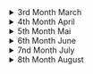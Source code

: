 <details><summary>3rd Month March</summary> 

##### 2022-03-03 
<details><summary>[[https://en.wikipedia.org/wiki/Cnidaria]] </summary>
---------------------------------------------------------------------------------------  
I had to think about how humans destroy coral reafs and how it must have felt to find out that corals and anomones are more closely related to humans than to plants... Then I had to think about how in the greek mythology the old goods were killed by the new goods and how this is somehow happening now with the new gods being humans and the old one corals, megafauna (see [[https://en.wikipedia.org/wiki/Megafauna#Megafaunal_mass_extinctions] and biodiversity in general. Then I thought about how we killed other old gods being other species of homo and how we might be killed by a new species (of homo?) the roboters. Then I thought a plot were the robots end up exterminating (human) life and who would kill them or what they would bring forth. Maybe organic life again just out of intrest which could then again evolve (faster?) create something human like and again kill their gods :) #scifi #nature #story
</details>
</details>
<details><summary>4th Month April</summary>

##### 2022-04-03
<details><summary>[[https://en.wikipedia.org/wiki/Psychological_drama]] </summary>
---------------------------------------------------------------------------------------  
Because of harsher Netflix rules I did some research on neon genesis evangelion. I wanted to know the names and reihenfolge of the sequel films, so I went to the wikipedia page. What stroke me the most about the anime is the psychological depth and focus. When I saw that this seems to be an entire genre, I rejoiced, because apart of sci-fi I'm not that into a lot a genres except maybe comedy. This wiki article, thus, represents a very good starting resource for new films. 
</details>

<details><summary> [Die Natur und Wir - Eine Kunstgeschichte (1/3)](https://www.youtube.com/watch?v=Pl8jkfrjAFU)</summary>
---------------------------------------------------------------------------------------  
Diese Dokumentation geht auf die Entwicklung des Menschen und vor allem auf die Entwicklung des Verhältnisses von Mensch und Natur aufgrund von Kunst ein. (Was für ein schrecklich verschachtelter Satz) Sie beginnt mit den ersten Höhlenmalerein und dem Animismus. "[Wortlautzitat] Wenn man sich als Teil der Natur sieht und man eine Seele hat, dann is der Gedankensprung nicht weit, dass Wind, Stein, Berg, Tier, Fluss auch eine Seele besitzten." Dies bildet vermutlich die Grundlage des Animismus, der überall auf der Welt verbreitet war. Es ist zu bemerken, dass in frühen Höhlenmalereien, keine Menschen abgebildet waren, sondern Tiere detailreich abgebildet waren. Einerseits mussten Tiere genau beobachtet werden um ihre Gewohnheiten zu kennen und von ihnen Leben zu können. Andererseits deutet das auch auf eine Verehrung der Tiere hin. Diese Kunst schaffend unterschieden sich unsere Vorfahren bereits erheblich von den übrigen Tieren. 
Einschneidend war die [neolithic revolution](https://en.wikipedia.org/wiki/Neolithic_Revolution), denn sie erlaubte es 
- dass Menschen nicht mit ihrem Jagdziel (Wild) umherziehen mussten/konnten
- dass 100% der Menschen bestimmter sozialer Schichten sich nicht mit Essensbeschaffung beschäftigen mussten 
- dass mehrere Menschen an einem Ort/Siedlung/Städten zusammen leben konnten. 
Seit der Neothelitschen Revolution gibt es zwei Ideenverschiebunge. Einerseits kann einem die Natur (als Werkzeug) zu Nutze gemacht werden, andererseits wird "das Land" in menschen geschaffen anthropocentrische Orte (Stadt), Essen bringendes Land (Felder) und Wildnis unterteilt. Drei Kunstwerke wurden dazu hervorgehoben: Die Maya Städte in Guatemala, die aufgrund der kultivierung von Mais möglich wurden, die ägyptischen Malereien, die Menschen zeigen, die mit Hilfe von Kühen den Acker Pflügen und die [Assyrische Löwenjagd](https://en.wikipedia.org/wiki/Lion_Hunt_of_Ashurbanipal), die ganz klar die Abgrenzung von Menschen und der übrigen Natur abgrenzt und als Mal der die Natur übertreffenden Menschen gelten soll. 

Als nächstes Beispiel wurden Hinduismus und Griechischer Polytheismus genannt, die für jede Naturerscheinung verschiedene Gottheiten hatten. Beim Hinduismus wurden Gottheiten oft als übermenschlich (Tierköpfe oder vielfache Armpaare) dargestellt (als Zeichen, dass sie von dem Menschen nicht gut begriffen werden können). Die Griechen hingegen stellten ihre Götter (so gut wie) immer in menschlicher Gestalt dar. Dies bezeugt, dass der Mensch weiter in den Mittelpunkt gerückt ist. Ein anderer Unterschied ist zum Hinduismus ist, dass and er Spitze des Pantheons der "Göttervater" Zeus sitzt, der als Himmelsgott Blitz und Donner mitverkörpert. 

Als nächstes wird aufs Christentum eingegangen, das wie das Judentum nur mehr einen Gott anhimmelt. In der Bibel heißt es in [Genesis 1.9:18?](https://www.bible.com/bible/51/GEN.9.DELUT) "[Wortlautzitat] Seid fruchtbar und vermehrt euch. Die Fische in allen Meere sowie die Tiere auf allen Kontinenten sollen euch Untertan seien.", was viel über das Verhältnis von Mensch zur (restlichen) Natur aussagt. 

Im China ab dem 7.Jahrhundert (Tang Dynastie) war eine fr"uhe Form des Tourismus' verbreitet:raus aus der Statd ins Umland. Einge der Gelehrten waren auch Mahler und malten die Landschaften, wobei sie den Fokus nicht auf die Menschen setzen und wenn diese vorkamen kaum sichtbar waren neben den riesigen Formationen aus Bergen und Seen. 

Im nahen Osten entstand derweilen eine neue Religion, der Islam. Es wird behauptet, dass im Korran steht, dass die Natur erforscht werden soll. Dadurch w"urde man "Gottes Hand" am nähesten kommen. Dadurch entstand viel Wissen auf den Gebieten der Astronomie, Mathematik und [Naturforschung](https://en.wikipedia.org/wiki/Ustad_Mansur#/media/File:Ustad_Mansur_Chameleon.jpg)
</details>

<details><summary>[ABI compatibility of OpenBSD](https://arccompute.com/blog/why-computers-suck-and-how-openbsd-makes-them-marginally-better/)</summary>
---------------------------------------------------------------------------------------  
Interesting article about Windows, Linux, MacOS X and OpenBSD. It is estimated that every 10k lines there is bug in the linux kerner. The Linux kernel and the "Windows kernel" consist of 100M and 500M lines, respectively. This is mainly because of backwards compatiblity due to different reasons. MacOS and OpenBSD on the otherside are not pressured into being backwards compatible and can therefore deprecate old features, introduce new features at their will and therefore have a much cleaner code base. OpenBSD even aims to have a threshold of number of lines which can be in ring 0 (highest security level?). 

Further BSD resources: [french IT ](https://www.bsdjobs.com/), [runBSD](https://web.archive.org/web/20190331141138/https://runbsd.info/), [Free vs Open](https://www.unixmen.com/freebsd-vs-openbsd/), [Free vs Open but short](https://unixsheikh.com/articles/choosing-between-openbsd-and-freebsd.html) and [reddit](https://www.reddit.com/r/freebsd/comments/khdluc/freebsd_vs_openbsd/)
After browsing these articles, I'm rather inclined to try OpenBSD as main operating system, but I still have to read some docs :)
</details>

##### 2022-04-6
<details><summary>[The Web Sucks](https://suckless.org/sucks/web/)</summary>
---------------------------------------------------------------------------------------  
from [sucks](https://suckless.org/sucks/) to [motherfuckingwebsite](http://motherfuckingwebsite.com/) to [bettermotherfuckingwebsite](http://bettermotherfuckingwebsite.com/) to [bestmotherfucking](http://bestmotherfucking.website/) and on the way visiting [txti](http://txti.es/) and [contrastrebillion](https://contrastrebellion.com/) for nice website inspirations. Will be included to [MiMDoBloP](https://github.com/pur80/mimdoblop).
</details>

##### 2022-04-07
<details><summary>"[I]t is not easy to say something new" - Michel Foucault, the archeology of knowledge (2002)</summary> 
---------------------------------------------------------------------------------------  
[Disciplining archaeology; the invention of South African prehistory, 1923-1953](https://journals.co.za/doi/pdf/10.10520/AJA02590190_696)
</details>

##### 2022-04-13
<details><summary>An Introduction to OpenBSD</summary> 
---------------------------------------------------------------------------------------  
[Video](https://yewtu.be/watch?v=EkDVKthufAM)
[Blog Post with Slides](https://blog.lambda.cx/posts/openbsd-introduction-talk/)
</details>

##### 2022-04-18
<details><summary>[Is Race Real?](https://www.sapiens.org/biology/is-race-real/)</summary>
---------------------------------------------------------------------------------------  
This article presented very interesting to me because I myself was indoctrinated by the 
old belief of genetic races, but it disproved many misconceptions which I had. 
- race is real but it's not genetic
- 0.88 out of 10,000 letters vary from human to human 
- variation of Eurasian single nucleotide mutation (SNM) is a subset of African SNM
- that means two African genome will differ more than one of those and a Eurasian(!)
- genetic difference is a function of geographic location and separation
- sickle cells are common in malaria plagued location (west-central-afrique, mediterranean, india...)
- one can't deduce race from bones or skulls 
</details>

<details><summary>[NixOS vs OpenBSD](https://dataswamp.org/~solene/2022-04-18-openbsd-vs-nixos.html)</summary>
---------------------------------------------------------------------------------------  
NixOS seems interesting and I should try it in a VM
</details>

<details><summary>[How to write better](https://news.ycombinator.com/item?id=31060362)</summary>
---------------------------------------------------------------------------------------  
1. One of the best ways to improve your writing is to learn how to cut out words that are not necessary  
2. Stuffy writing is bad writing! It lowers the power of your brain and mine!  
3. What words should you never use in writing? Words whose exact meanings you don’t know! Never use a word unless you know EXACTLY what it means  
4. If your writing is nonsense, maybe your thoughts are nonsense too!  
5. To keep things clear and readable: Put the main point of each paragraph in its first sentence  
6. Pretend you’re writing a textbook! That’s how I ended up writing so many books...Organizing knowledge Learning is a lot like writing a book  
7. I often write the introduction last, after I know what it will introduce!  
8. Never draw the reader’s eye to anything that is not the main point  
</details>

<details><summary>[Kwame Asare (Jacob Sam)](http://african-research.com/research/music/legends-of-ghanaian-highlife-music-kwame-asare-jacob-sam-1903-1950s/)</summary>
---------------------------------------------------------------------------------------  
Came accross this video [Palm-Wine Music (Jacob Sam Trio 1928)](https://yewtu.be/watch?v=IKRMNlCHhu4), from Richy Pitch - Ye fre mi richy pitch ep, from willhaben: 
Kwame Asare (Jacob Sam) was born in 1903 in Cape Coast. The first highlife guitarist was taught the guitar by a Kru Liberian seaman. His famous guitar style came from the two finger technique of playing the [sep[e]rewa](https://en.wikipedia.org/wiki/Seperewa), a traditional harp-lute. Asare was trained as a goldsmith and he moved to Kumasi where he formed the Kumasi Trio. Kwame Asare recorded the first Ghanaian highlife music known as “Yaa Amponsah”, now considered a guitar-band highlife classic, on the Zonophone Label in London in 1928 on their EZ series. Later he recorded for His Master’s Voice on their JZ series under the name of “Kwamin”. The 1928 recordings were in the Fante language. Kwame Asare died in the 1950s. Source: J. Collins, 1994, p.7-9;
</details>

<details><summary>[Palm wine Music](https://yewtu.be/watch?v=VW1wOA_9o4s) interview</summary>
---------------------------------------------------------------------------------------  
Who are your biggest inspirations?
- Palm wine music (PWM) was before highlife (emerged late 19th -early 20th century)
- Kumasi Trio 1928 first palm wine (PW) and recording in London
- Kumasi Trio: Jacob Sam (Kwame Asare), Kwa Kanta, Ma(rko) Bane b
- Kwah Mensa (nephew to Sam) also started his PW band 
- Kwabena Nyama and his PW band 
- [agya koo nimo](http://koonimo.org/koonimo.php?section=about) and [this article](https://www.modernghana.com/entertainment/21629/dr-agya-koo-nimothe-hero-this-generation-must-know.html)
- Agya Koo Nimo was the only person sustaining PWM at a certain time
- [Osei Korankye](https://oseikorankye.bandcamp.com/) contributed immensely to the sustainance of PWM
- Osei Korankye plays the seperewa 
</details>

<details><summary>Interview with Ghana's best Drummer</summary>
---------------------------------------------------------------------------------------  
https://yewtu.be/watch?v=Md09NyAmC8k
- talent is 10%, 90% is your attitude (towards the work)
- melody makes you come to a song, lyrics makes you stay
- what makes people get close to your song is the melody
- what will keep them listen to the song is the lyrics
</details>

##### 2022-04-25
<details><summary>The Greatest Lie ever told about Africans</summary>
---------------------------------------------------------------------------------------  
After watching [this video](https://www.yewtu.be/watch?v=Hs5yXgus0VQ) I wanted to find a 
written version of this very informative article. And I found it at 
[africanspeaks4aafrica](https://www.africaspeaks4africa.net/the-greatest-lie-ever-told-about-africans/)
, but it was only the transcript of first dozens seconds. But Continue reading [at webarchive](https://web.archive.org/web/20210418202445/https://www.weloveafrica.net/the-greatest-lie-ever-told-about-africans/)
</details>

##### 2022-04-27
<details><summary>[The Tao of Backup](http://taobackup.com/)</summary>
---------------------------------------------------------------------------------------  
</details>

<details><summary>African Renaissance</summary>
---------------------------------------------------------------------------------------  
https://www.blackpast.org/african-american-history/1997-idea-african-renaissance-myth-or-reality/
In one of [HomeTeam History](https://yewtu.be/channel/UC12lU5ymIvSpgl8KntDQUQA)'s videos he mentioned the african renaissance.
So, I wanted to look for a definition. [This article](https://www.blackpast.org/african-american-history/1997-idea-african-renaissance-myth-or-reality/) was what I found. But that made me understand, that I was rather looking for the African Classic.
</details>

</details>

<details><summary>5th Month Mai </summary>
=======================================================================================  

##### 2022-05-01
<details><summary>[SEO Optimization](https://stevepenny.com/seo-website-redesign/)</summary>
---------------------------------------------------------------------------------------  
</details>

##### 2022-05-06
<details><summary>Central African Republic Adopts Bitcoin</summary>
---------------------------------------------------------------------------------------  
[CAR adopts Bitcoin](https://afrolegends.com/2022/04/29/central-african-republic-car-adopts-bitcoin-as-a-national-currency/)
Second nation after El Salvador. Let's see how this will develop after [EU making it harder to buy anonymously](https://bitcoin-2go.de/wallet-verbot-eu-tfr-zustimmung/)
</details>

##### 2022-05-12
<details><summary>Talented Tenth - Du Bois</summary>
---------------------------------------------------------------------------------------  
[wiki:Talented Tenth](https://en.wikipedia.org/wiki/The_Talented_Tenth)
when closing tabs: "college educated African Americans should set their personal interests aside and use their education to better their communities."
[classical education](https://en.wikipedia.org/wiki/Classical_education_movement) vs. [industrial education](https://en.wikipedia.org/wiki/Industrial_education). 
"However, it was viewed as a step in the wrong direction, a threat of reverting to the old ways of thinking, and continued to promote elitism."[source](https://doi.org/10.2478/abcsj-2013-0002)
Actual citate from Du Bois Taented Tenth: "The Negro *race*, like all races, is going to be saved by its exceptional *men*." 
"The potential Talented Tenth of today is a 'me generation,' not the 'we generation' of the past." [source](https://digitalcommons.northgeorgia.edu/papersandpubs/vol2/iss1/9)
</details>

<details><summary>[Akɔm keseɛ](https://yewtu.be/channel/UCrZTTa_VqLKCq5-SYi5_PZw)</summary>
---------------------------------------------------------------------------------------  
</details>

##### 2022-05-13
<details><summary>**Chez Moi** de *Casey*</summary>
---------------------------------------------------------------------------------------  
"*Connais-tu Frantz Fanon, Aimé Césaire
Eugène Mona et Ti Emile ?*"
Aimé Césaire cocreated the "negritude" movement. In his [Discourse sur le colonialism](https://en.wikipedia.org/wiki/Discourse_on_Colonialism) (his response to **The Tempest**) he writes about coloniasim from the colonized view. 
"*it is ironic that colonizers hoped to rid the countries they colonized of “savages” but in reality, by killing, raping, and destroying the land in which those “savages” lived on, they were themselves savages.*"
"*Hitler differed in the eyes of the Europeans because he "applied to Europe colonialist procedures which until then had been reserved exclusively for the Arabs of Algeria, the 'coolies' of India and the 'niggers' of Africa", meaning that, by persecuting white Europeans, Hitler produced violence most commonly reserved for non-white populations.*"
</details>

##### 2022-05-14
<details><summary>Nature: is decolonization losing all meaning?</summary>
---------------------------------------------------------------------------------------  
https://www.nature.com/articles/d41586-022-01149-5
what does decolonization mean? 
"*We read books. I Write what I Like by Steve Biko. Books by Toni Morrison, and Malcolm X, and Audre Lorde.*" - Paballo Chauke
"*It means we have to tackle the history and the politics behind science, that we usually use science as “Trust the science, science is better than religion. Science is pure science is good knowledge.”
But if you really go back who finds, science who were the scientists in the past, who came up with eugenics, who, literally science has been used to kill and destroy the world. And I think, until we get to a point of admitting that we'll never decolonize science globally or in Africa, as well.*" - PC

"*There's local knowledge systems, there's different ways of learning and of teaching that don't include formal ways, or standard ways of doing.*" - PC
</details>

<details><summary>Sibeth Ndiaye Emmanuel Macron</summary>
---------------------------------------------------------------------------------------  
https://www.nytimes.com/2019/10/02/style/sibeth-ndiaye-emmanuel-macron-france.html
absurdities from the life of strong black woman
</details>

<details><summary>Black Women and Colonial Fantasies in Nineteenth-Century France</summary>
---------------------------------------------------------------------------------------  
https://www.aaihs.org/black-women-and-colonial-fantasies-in-nineteenth-century-france/
anhand von three black women 
</details>

##### 2022-05-16
<details><summary>[Frantz Fanon](https://en.wikipedia.org/wiki/Frantz_Fanon)</summary>
---------------------------------------------------------------------------------------  
"There comes a time when silence becomes dishonesty."
"mastery of language [of the white/colonizer] for the sake of recognition as white reflects a dependency that subordinates the black's humanity" - Black Skin, White Masks
"A Negro behaves differently with a white man than with another Negro. That this self-division is a direct result of colonialist subjugation is beyond question."
A main theme is decolonialisation. This shocking [graphic](https://en.wikipedia.org/wiki/File:African_nations_order_of_independence_1950-1993.gif) lead to a whole world graphic with still colonized parts of the word would be cool. 
**He** was "dialectical opponent of nonviolence" and in **Les damnés de la terre** he "defends the right of a colonized people to use violence to gain independence." which is in stark contrast to Ghandi, who inspired the indian independence which inspired ghanian soldiers fighting for GB. "How can you fight for freedo if you yourself are not free?" - Indian to Ghanaian soldiers ~1950 (source?)
"A third example is the idea that the natives (African Americans) should be constructing new social systems rather than participating in the systems created by the settler population. Ture and Hamilton contend that "black people should create rather than imitate" (144)." - from **Black Power: the politics of liberation in america**, which was largely influenced by **FF**.
*'Ngũgĩ goes so far to argue in Decolonizing the Mind (1992) that it is "impossible to understand what informs African writing" without reading Fanon's Wretched of the Earth.'*
</details>

<details><summary>Kiswahili: Africas Most spoken Language</summary>
---------------------------------------------------------------------------------------  
https://nation.africa/kenya/news/the-story-of-how-swahili-became-africa-s-most-spoken-language-3725834
[Ayi Kwei Armah](https://en.wikipedia.org/wiki/Ayi_Kwei_Armah) called for Kiswahili as continental language. 
Adopted by African Union (AU), Southern African Development Community (SADC) and East African Community (EAC) as official language. And spoken in multiple countries. 
</details>

##### 2022-05-17
<details><summary>The Reason Europeans Erased Africans from History</summary>
---------------------------------------------------------------------------------------  
[link](https://yewtu.be/watch?v=m1VtnOrcC80)
bcs they enslaved them and it's easier to enslave a nobody. 
if you don't have a history you're a nobody and nobody will remorse you. 
difference between self esteem and group esteem. 
</details>
 
<details><summary>Why Did Europeans Enslave Africans</summary>
---------------------------------------------------------------------------------------  
[link](https://yewtu.be/watch?v=opUDFaqNgXc)
Europe was poor in end of middle age. Ppl at top wanted more money. 
Planting Money Crops did the trick, but needed cheap working force. 
First on islands? Then in America, but enslaved locals knew the 
terrain and were prone to revolte and flee. War and killed by plagues. 
So imported africans, which didn't know terrain. Later needed to justify 
the enslavement as europeans were mainly christian -> racism 
</details>

<details><summary>"First" Contact Between Europe and Africa</summary>
---------------------------------------------------------------------------------------  
[link](https://yewtu.be/watch?v=MV80a_Ohe_c)
barely contact before 15th century. 
Lateen sail made possible to sail against wind and go south on african shore. 
Portugal captured 4 men from boat from cap verde. 
Next time, wanted to raid a town 
Next encounter they were attacked immediately. Duh. 19 of 28 dead
</details>

<details><summary>[How Europe Twisted History to Destroy African Culture](https://yewtu.be/watch?v=R6_j8SWQ50g)</summary>
---------------------------------------------------------------------------------------  
</details>

<details><summary>[If Ancient Africans Were So Great, How Did We Get Conquered?](https://yewtu.be/watch?v=QvIWsbQjlCc)
</summary>
---------------------------------------------------------------------------------------  
</details>

##### 2202-05-21
<details><summary>VIM spell checking</summary>
---------------------------------------------------------------------------------------  
[link](https://jeromebelleman.gitlab.io/posts/publishing/vimspell/)
`:set spell`
`[,s` previous wrongly spelled word
`],s` next wrongly spelled word
`z,=` show correct options
`z,g` add word to word list at `~/.vim/spell/*add`
</details>

<details><summary>LibreLingo</summary>
---------------------------------------------------------------------------------------  
[Blog post](https://dev.to/kantord/why-i-built-librelingo-280o)
[Github](https://github.com/LibreLingo/LibreLingo)
[WebApp](https://librelingo.app/)
</details>

##### 2022-05-22
<details><summary>[Stick to the basics and you can go pretty far](https://adhesivetapelabel.com/testing/infrared-spectroscopy-can-measure-film-thickness-in-the-worlds-of-adhesives-tapes-labels/)</summary>
---------------------------------------------------------------------------------------  
</details>

##### 2022-05-23
<details><summary>[Computer Poetry: poetriX](http://bregman.dartmouth.edu/turingtests/poetix)</summary>
---------------------------------------------------------------------------------------  
</details>

##### 2022-05-25
<details><summary>How Europe Twisted History to Destroy African Culture</summary>
---------------------------------------------------------------------------------------  
[video](https://yewtu.be/watch?v=R6_j8SWQ50g)
Q: Why the grand attempt to manipulate or distort history?
A: It was done to justify slave trade and colonisation. In order to justify these dustily acts, Europe needed to fabricate a history which emphasizes its presumed superiority and minimize contributions of all other groups and people. 
</details>

<details><summary>Unserdeutsch</summary>
---------------------------------------------------------------------------------------  
[link](https://en.wikipedia.org/wiki/Unserdeutsch)
</details>

=======
##### 2022-05-31
<details><summary>Star Trek Chronologisch</summary>
-----------------------------------------------------------------------------------------
https://www.likeitis93.com/star-trek-so-schaut-man-serien-filme-chronologisch-korrekt/
</details>

</details>

<details><summary>6th Month June</summary>

##### 2022-06-01
<details><summary>My students cheated... A lot</summary>
-----------------------------------------------------------------------------------------
https://crumplab.com/articles/blog/post_994_5_26_22_cheating/index.html
</details>

##### 2022-06-03
<details><summary>What is AI and where will it lead to in the next 100 years?</summary>
---------------------------------------------------------------------------------------  
https://ai100.stanford.edu/2016-report/preface
Plus another deep plunge into AI: https://github.com/owainlewis/awesome-artificial-intelligence
</details>

=======
##### 2022-06-07
<details><summary>Selfcontrol</summary>
---------------------------------------------------------------------------------------  
https://www.reddit.com/r/GetMotivated/comments/8ai05o/discussion_your_selfcontrol_is_your_most/
summary of https://effectiviology.com/stanford-marshmallow-experiment-self-control-willpower/
gaining self controll in small things will lead to gaining self control in big things
</details>

<details><summary>African Spirituality</summary>
---------------------------------------------------------------------------------------  
Who Africans prayed to before slavery explained https://yewtu.be/watch?v=8H1KA4b508s
we are drops of the ocean, and not different/seperate from the ocean (god), so we have to cultivate an relationship
So turn inward! You are powerfull and have the power to create
</details>

<details><summary>Five tips for understanding and managing your emotions to build flourishing connections</summary>
---------------------------------------------------------------------------------------  
https://www.nature.com/articles/d41586-021-00711-x
- Identify your emotions
- Consider your response
- Be empathetic 
- Listen actively
- Master your body language
</details>

<details><summary>Three Kinds of Friendships</summary>
---------------------------------------------------------------------------------------  
[Source of inspiration](https://yewtu.be/watch?v=H2eRwnK6yOs) friendships  
23.06.2021 ~ 16:30 ~ 30C ~ Prater
Es gibt drei Arten von Freundschaften: Nutzfreundschaften, Genussfreundschaften, Gutfreundschaften (Aristoteles)
Bei Nutzfreundschaften ziehen beide Parteien einen Nutzen davon; z.B.: zwischen Mitarbeiter, Geschäftspartnern. 
Bei Genussfreundschaften geniessen beide etwas, wie zB Sport, Kultur, Spiele, Drogen,...
Beide Freundschaften verklingen sobald die bindende Komponente verloren geht. Diese Komponente kann auch das Gegenwirken der Einsamkeit sein. 

Die 3. Kategorie an Freunschaften ist, wenn man nur an der Persoenlichkeit des jwewils anderen erfreut ist. 
Dazu muss man zu sich selbst allerdings erst in einer Gutfreundschaft (echten Freundschaft) sein; 
also alleine sein können mit seinen Gedanken; also auch ohne Ablenkungen wie zB etwaige Bildschirme. 
Gutfreundschaften entstehen allerdings nicht plötzlich  und spontan, sondern über längereZeit. 
Deshalb sitz ich auf einer Bank abseits der Praterhauptallee. 

“All of humanity's problems stem from man's inability to sit quietly in a room alone.”
― Blaise Pascal, Pensées from https://yewtu.be/watch?v=KGCc1cUbx90
</details>

##### 2022-06-9
<details><summary>Sew a bow tie</summary>
---------------------------------------------------------------------------------------  
https://www.tie-a-tie.net/make-a-bow-tie/
</details>

##### 2022-06-17
<details><summary>Cross Talk (Crosstalk)</summary>
---------------------------------------------------------------------------------------  
https://www.fluentin3months.com/crosstalk/
both partners talk in their native language and one can concentrate on understanding
rather than what and how one will say next. 
</details>

<details><summary>AI says it's sentient concious</summary>
---------------------------------------------------------------------------------------  
[this](https://yewtu.be/watch?v=xvNvj7ku5pY) creeped my out, but luckily I saw 
[John Searle's talk](https://yewtu.be/rHKwIYsPXLg) nearly to the end. 
A lot of the same arguments can be found in [this article](http://thecslewis-studygroup.org/wp-content/uploads/2017/11/I-Married-A-Computer.pdf) by John Searle. 
The main argument is that we are merely creating a simulation and no replication of consciousness. 
That simulation of consciousness is like the simulation of the verdauung. We can't feed it pizza. 
That AI will behaupten that it is conscious and that it will keep arguing with people that 
it is conscious, but it is easy to tell a computer it should say, that it is conscious: 
*adf*
```
python3 print("I am conscious")
```
Searle argues, that there is observer-independent intelligence 
(humans, dogs, who have an internal psychological life) and observer-relative intelligence
(Deep Blue, pocket calculator, which are just human made tools).
*"A better name for 'artificial intelligence' would have been 'simulated cognition'."*
</details>

<details><summary>Humans - Snails - Ants - who's related more closely - tree of life</summary>
---------------------------------------------------------------------------------------  
I found the answer [here](https://www.onezoom.org)  
insects are closer related to molluscs than to to any Deuterostomes/Chrodates/(Bony) Vertebrates/Tetrapods/Mammals
#zoomable 
</details>

##### 2022-06-22
<details><summary>Racial dialogue</summary>
---------------------------------------------------------------------------------------  
https://medium.com/progressively-speaking/message-to-white-allies-from-a-black-racial-dialogue-expert-youre-doing-it-wrong-39c09b3908a5
*"Before you say anything [...], it’s vital to figure out what you want to accomplish. If you are not clear on your intentions, it will be difficult to make good choices about what to do."*
</details>

<details><summary>Allie VS Accomplice</summary>
---------------------------------------------------------------------------------------  
https://ready.web.unc.edu/section-1-foundations/module-13-allies-antiracism/
</details>

<details><summary>Toki Pona</summary>
---------------------------------------------------------------------------------------  
A minimal conlang with 120 words and 14 letters
[official website](https://tokipona.org/)
and [Blinry's xkcd](https://blinry.org/toki-pona-xkcd/)
[12 lessons of toki pona](https://yewtu.be/playlist?list=PLjOmpMyMxd8T9lZjF36c4mn4YgwZ4ToT6) 
The [article](https://blog.duolingo.com/language-similarities/) which led me to find toki pona.  
Minimal English and Minimal Chinese [exist](https://intranet.secure.griffith.edu.au/schools-departments/natural-semantic-metalanguage/minimal-english/what-is-minimal-english)  
There is also [toki ma](https://toki-ma.com/), the world language which adds some words for practical reasons.
</details>

##### 2022-06-21
<details><summary>No, Machine Learning is not just glorified Statistics</summary>
---------------------------------------------------------------------------------------  
[https://towardsdatascience.com/no-machine-learning-is-not-just-glorified-statistics-26d3952234e3](article) say: ML uses statistics, but isn't the same just like physics is not just hyped maths. 
</details>

##### 2022-06-23
<details><summary>Snow On Tha Bluff</summary>
---------------------------------------------------------------------------------------  
https://yewtu.be/watch?v=fG6fZhowGPY
https://www.nme.com/en_au/features/no-name-j-cole-snow-on-tha-bluff-book-club-chance-the-rapper-beef-cancelled-2691407
https://www.complex.com/music/2020/05/noname-favorite-rappers-silence-george-floyd-death
https://www.revolt.tv/2020/6/18/21296306/noname-song-33-song
https://jezebel.com/noname-says-her-platform-pushes-her-to-be-more-radical-1845072179
https://www.blackenterprise.com/chicago-rapper-noname-launches-book-club-celebrating-writers-of-color/
https://www.complex.com/music/2020/07/noname-leader-twitter-unfollow-j-cole
https://en.wikipedia.org/wiki/Noname_(rapper)#2019%E2%80%93present:\_Factory_Baby_and_hiatus
</details>

</details>


<details><summary>7nd Month July</summary>

##### 2022-07-06
<details><summary>The importance of stupidity in scientific researc</summary>
---------------------------------------------------------------------------------------  
Try to feel dumb
https://journals.biologists.com/jcs/article/121/11/1771/30038/The-importance-of-stupidity-in-scientific-research
</details>

<details><summary>Git Branching Tutorial </summary>
---------------------------------------------------------------------------------------  
https://learngitbranching.js.org/
</details>

<details><summary>@Google's sentient AIT (2022-06-17)</summary>
---------------------------------------------------------------------------------------  
https://yewtu.be/watch?v=kgCUn4fQTsc
He wants to start an conversation about that: 
- only a hand full of people decide what the AI will say, which will influence how a lot of ppl think
- these decision are made by very few ppl behind closed doors
- google has a policy of not creating a sentient AI
- google seems to stop discussions about the AI's XXX
</details>

##### 2022-07-07
<details><summary>Drawing Guessing Game online</summary>
---------------------------------------------------------------------------------------  
https://skribbl.io/
</details>

<details><summary>Bear Blog</summary>
---------------------------------------------------------------------------------------  
https://github.com/HermanMartinus/bearblog/
cool bear faces 
alternative to mimdoblop? 
also have a look at hermans blog https://herman.bearblog.dev/blog/
</details>

##### 2022-07-11
<details><summary>Lumumbas Tooth</summary>
---------------------------------------------------------------------------------------  
https://www.africaspeaks4africa.net/belgium-returns-patrice-lumumbas-tooth-to-family-61-years-after-his-murder/
Lumumba was the Kwame Nkrumah of Democratic Republic of the Congo (DRC) 
</details>

<details><summary>US military base in Ghana</summary>
---------------------------------------------------------------------------------------  
https://peoplesdispatch.org/2022/06/15/why-does-the-united-states-have-a-military-base-in-ghana/
- US soldiers don't need a passport to einreisen
- US soldiers will not be untersucht at einreise
- US soldiers have more rights than diplomats 
- US soldiers can't be verklagen after killing Ghanians or destroying their property 
- US soldiers have been seen arriving and departing on the Accra airport 
- The CIA was part of the 1966 putch against Kwame Nkrumah
</details>

##### 2022-07-13
<details><summary>War of the Talent</summary>
---------------------------------------------------------------------------------------  
https://www.fastcompany.com/34512/war-talent
McKinsey Co study: in 15 years 15% less 35-45 yo ppl 
with 4% growth of US economy that's 25% more demand
</details>

<details><summary>The Night Watch - James Mickens</summary>
---------------------------------------------------------------------------------------  
https://www.usenix.org/system/files/1311_05-08_mickens.pdf
why systems programmers are cool
see also https://mickens.seas.harvard.edu/wisdom-james-mickens
HCI Human-Computer-Interaction
</details>

<details><summary>Fela Kuti's predecessor</summary>
---------------------------------------------------------------------------------------  
https://theconversation.com/the-legacy-of-nigerian-music-star-orlando-julius-must-not-be-overlooked-181857
</details>

##### 2022-07-20
<details><summary>How Google got to rolling Linux releases for Desktops</summary>
---------------------------------------------------------------------------------------  
https://cloud.google.com/blog/topics/developers-practitioners/how-google-got-to-rolling-linux-releases-for-desktops
gLinux, Goobuntu
SRE = site reliability enginerring 
https://www.redhat.com/en/topics/devops/what-is-sre
</details>


##### 2022-07-22
<details><summary>Githubs Awesome</summary>
---------------------------------------------------------------------------------------  
https://github.com/hackerkid/Mind-Expanding-Books 
from https://github.com/topics/awesome
and maybe I should switch CMS (content managing system) from [Mimdoblop](https://github.com/pur80a/MiMDoBloP) to [grav](https://github.com/pur80a/MiMDoBloP) or anything PHP+MD (markdown)
from https://github.com/ziadoz/awesome-php
</details>

<details><summary>Deduction vs Induction</summary>
---------------------------------------------------------------------------------------  
Both deduction and Induction are [Inference](https://en.wikipedia.org/wiki/Inference)
[Induction](https://en.wikipedia.org/wiki/Inductive_reasoning) is from a few to all and is probable. 
E.g.:  All men I've seen are mortal. All men are mortal.
[Deduction](https://en.wikipedia.org/wiki/Deductive_reasoning) is from all to a few and always true.
E.g.: All men are mortal. Sokrates is a man. Sokrates is mortal.
</details>

##### 2022-07-26
<details><summary>Molekular robotik</summary>
---------------------------------------------------------------------------------------  
[artikel](https://www.spektrum.de/news/nanorobotik-forscher-bauen-winzigen-motor-aus-dna/2043004)
</details>

##### 2022-07-29
<details><summary>Thomas Sankara</summary>
---------------------------------------------------------------------------------------  
https://www.polemics-magazine.com/int/jazz-rivalry-and-revolution-the-unfinished-story-of-thomas-sankara
About the former President of Burkina Faso Thomas Sankara 
and his sad political legacy 
about his 
</details>

</details>

<details><summary>8th Month August</summary>

##### 2022-08-01
<details><summary>monkey type</summary>
---------------------------------------------------------------------------------------  
https://monkeytype.com/
type fast 
</details>

<details><summary>Palm Galaxy</summary>
---------------------------------------------------------------------------------------  
[Palm Galaxy](https://boardgamegeek.com/thread/2618163/article/37224908#37224908)  
I'm waiting. [Palm Laboratory](https://boardgamegeek.com/boardgame/354335/palm-laboratory) looks like a retheme   
See also the [kickstarter](https://www.kickstarter.com/projects/portaldragon/colab-relaunch)
</details>

##### 2022-08-02
<details><summary>The Evolution of Life by Anthöny Pain</summary>
---------------------------------------------------------------------------------------  
Best Dokumentation
https://yewtu.be/watch?v=1lfOTF4MjaU&list=PLZFljdk_R2dZ6FltWKg-UyzBj7mtr9X0F&index=0
</details>

<details><summary>Künstliche Metaloenzyme</summary>
---------------------------------------------------------------------------------------  
https://www.spektrum.de/news/metalloenzyme-der-traum-von-der-mikrobiellen-chemiefabrik/2043790
</details>

##### 2022-08-03
<details><summary>ABCD</summary>
---------------------------------------------------------------------------------------  
[American-Born Confused Desi](https://en.wikipedia.org/wiki/American-Born_Confused_Desi) 
I came across this term in ["India World"](https://www.tor.com/2022/06/01/india-world-amit-gupta/) by Amit Gupta.
Coming from a [blog entry](https://superamit.substack.com/p/short-stories-how-much-do-you-make) of him desribing his journey of writing and publishing the short story.
</details>

##### 2022-08-12
<details><summary>Tiramisu recipe</summary>
---------------------------------------------------------------------------------------  
[from here](https://www.recipesfromitaly.com/tiramisu-original-italian-recipe/)
works great, tasts great, uses whole eggs
</details>

<details><summary>Raben Hirne</summary>
---------------------------------------------------------------------------------------  
https://www.spektrum.de/news/zoologie-die-evolution-des-vogelgehirns/2048829
</details>

##### 2022-08-15
<details><summary>I chose me I'm sorry</summary>
---------------------------------------------------------------------------------------  
[blog post](https://codingfearlessly.com/i-choose-me-im-sorry)
A personal account about, self-awareness, therapy and Kendricks 2022 album. 
</details>

<details><summary>In Between Applause</summary>
---------------------------------------------------------------------------------------  
[blog post](https://codingfearlessly.com/in-between-applause)
how to make a presentation
</details>

<details><summary>How to write blog posts</summary>
---------------------------------------------------------------------------------------  
[blog post](https://codingfearlessly.com/how-i-write)
</details>

<details><summary>School of thought</summary>
---------------------------------------------------------------------------------------  
[website](https://www.schoolofthought.org/)
after watching [this video](https://yewtu.be/6dluwVks444)
with linkse to: 

- [yourfallacy.is](https://yourlogicalfallacyis.com/)
- [yourbias.is](https://yourbias.is/)
- [therulesofcivilconversation.org](https://therulesofcivilconversation.org/)
- [freelearninglist.org](https://freelearninglist.org/)
</details>

##### 2022-08-19
<details><summary>Ebo Taylor</summary>
---------------------------------------------------------------------------------------  
https://thevinylfactory.com/features/ebo-taylor-interview/
Ebo Taylor was together with Fela Kuti in London. Both studies music there. 
"Along with jazz, James Brown and funk brought changes to my music. Fela introduced it to Nigerian music and I did the same sort of thing in Ghana.” - E.T.
lead me to the unofficial hymne of ghana: [Yen ara asase ni](https://learnakan.com/ephraim-amu-yen-ara-asase-ni/) 
</details>

##### 2022-08-22
<details><summary>Uganda's tiny computers</summary>
---------------------------------------------------------------------------------------  
[blog](https://www.africanews.com/2022/08/15/ugandans-manufacture-low-energy-consumption-computers/)
A Ugandan engeneer created a small raspberrypi like computer which costs under 100$ 
</details>

##### 2022-08-25
<details><summary>Hedonism Asceticism and Poeticism</summary>
https://lukesmith.xyz/articles/hedonism-asceticism-and-the-hermetic-answer/
---------------------------------------------------------------------------------------  
</details>

##### 2022-08-26
<details><summary>Laptop Power Management</summary>
---------------------------------------------------------------------------------------  
https://christitus.com/laptop-power-management/
and 
https://github.com/AdnanHodzic/auto-cpufreq 
which nearly bricked my X1CarbonG6
see also https://wiki.archlinux.org/title/Laptop

##### 2022-08-27
<details><summary>Persönlichkeit verändern ein Leben lang</summary>
---------------------------------------------------------------------------------------  
[spektrum.de](https://www.spektrum.de/news/wir-koennen-uns-aktiv-veraendern-ein-leben-lang/2051703)
Wir verändern uns wegen neuen sozialen Rollen. 
Mehr wenn wir zu arbeiten beginnen als wenn wir ein Kind bekommen, weil uns leute auf die finger schauen. 
Die Big Five der Persönlichkeit: 

- Offenheit für Erfahrungen
- Gewissenhaftigkeit
- Extraversion
- Verträglichkeit 
- emotionale Stabilität

Interessante Frage: 

- Welche Stärken habe ich? 
- Woraus kann ich im Alltag Kraft schöpfen? 
- Was macht mich glücklich?
- Was habe ich schon alles erreicht? 
- Welche Herausforderungen habe ich gemeistert? 
- Worauf bin ich stolz?

um sich zu veränder hilft es sehr sich konrekte dinge vorzunehmen

mehr gibt es im Buch "Woran wir wachsen. Welche Lebensereignisse unsere Persönlichkeit prägen und was uns wirklich weiterbringt" von *Eva Asselmann*

</details>

##### 2022-08-29
<details><summary>Where are you from?</summary>
---------------------------------------------------------------------------------------  
[Taiye Selasi's TED talk](https://www.ted.com/talks/taiye_selasi_don_t_ask_where_i_m_from_ask_where_i_m_a_local)
Nationality is a construct invented around 400 years ago (Benedict Anderson - Imagined Communities, Version 2006 )
What do we seek when asking "Where are you from?"
We are asking about nationality and power associated with the country. 
We are asking about some idea rather than a reality, the human experience. 
Where are you local seeks the experience rather than nationality. 
3 Rs: Ritual, Relationships and Restrictions
[nice summary](https://www.huffpost.com/entry/where-are-you-really-from_b_8248446)
</details>

<details><summary>Reading fast, well, widely</summary>
---------------------------------------------------------------------------------------  
[driverlesscrocodile's blog](https://www.driverlesscrocodile.com/books-and-recommendations/tyler-cowen-on-reading-fast-reading-well-and-reading-widely/)
read a lot 
After the 3rd chapter you'll know if it's worth your time. 
You will learn to read well by reading a lot and becoming addicted. 
Best reading is focused reading when you try to answer a question. 
Imagine you having a podcast and asking: "What am I going to ask them?"
Often there is no best book. Rather ask for a portfolio about the subject. 
You should read at least one book about an area you don't give a damn about. 

Also [read the originals](https://www.driverlesscrocodile.com/books-and-recommendations/c-s-lewis-on-reading-the-originals/)
</details>

<details><summary>Interaction Effects in Statistics</summary>
---------------------------------------------------------------------------------------  
[explained by Jim Frost](https://statisticsbyjim.com/regression/interaction-effects/)
</details>

<details><summary>Ghost Hunting</summary>
---------------------------------------------------------------------------------------  
Ghost Hunting [By Jim Frost](https://statisticsbyjim.com/fun/ghost-hunting-statistics/)
with statistics
more statistics by Jim:  
[Hypothesis testing](https://statisticsbyjim.com/hypothesis-testing/hypothesis-tests-significance-levels-alpha-p-values/)
</details>

<details><summary>Wlan kabel im Test</summary>
---------------------------------------------------------------------------------------  
[Tetsbericht](https://www.sir-apfelot.de/wireless-lan-kabel-5993/)   
Zusammensetztun: 80% Stickstoff, 20% Sauerstoff 
</details>

</details>


<details><summary>9th Month September</summary> 

##### 2022-09-06
<details><summary>Statistics with R</summary>
---------------------------------------------------------------------------------------  
Articl://bookdown.org/mikemahoney218/LectureBook/basic-statistics-using-r.html</details>
</details>

##### 2022-09-09
<details><summary>Unusual Deaths</summary>
---------------------------------------------------------------------------------------  
[wiki](https://en.wikipedia.org/wiki/List_of_unusual_deaths)
thanks to Lovro, who pointed out this wiki article 
</details>

<details><summary>Mpemba-Effekt #physik #thermodynamic #cool</summary>
---------------------------------------------------------------------------------------  
[spektrum.de](https://www.spektrum.de/news/mpemba-effekt-friert-heisses-wasser-schneller-als-kaltes/2054358)
friert warmes wasser schneller als kalte? Ein tanzanian teenager gab dem Effekt seinen Namen
</details>

<details><summary>Fremdsprachen lernen leicht gemacht</summary>
---------------------------------------------------------------------------------------  
[spektrum.de](https://www.spektrum.de/news/wie-erwachsene-am-besten-fremdsprachen-lernen/2041930)
S
</details>

<details><summary>History of African Cuisins</summary>
---------------------------------------------------------------------------------------  
[qz.com](https://qz.com/how-west-african-cuisines-originated-and-developed-over-1849449285)
</details>

##### 2022-09-10
<details><summary>Kneipen</summary>
--------------------------------------------------------------------------------------- 
[Spektrum.de](https://www.spektrum.de/news/hydrotherapie-kneipp-ist-kein-becken-sondern-ein-konzept/2037415)
Kalt warm Wasser Gefäße  
Zu kalt duschen führt zu gegenreaktion sodass einem wieder warm wird danach 
Also nicht zu kalt und eine bestimmte mindest Zeit kalt duschen. 
</details>

<details><summary>Food and Education in Africa</summary> 
---------------------------------------------------------------------------------------  
[food](https://www.africa.com/africa-needs-more-action-fewer-words-to-secure-food-and-nutrition/)
[education](https://www.africa.com/president-of-ghana-nana-akufo-addo-calls-for-regional-action-on-attacks-on-education-in-west-africa/)
</details>



<details><summary>Next Month</summary> 

##### Future Date
<details><summary>Next Article</summary>
---------------------------------------------------------------------------------------  
</details>

</details>
